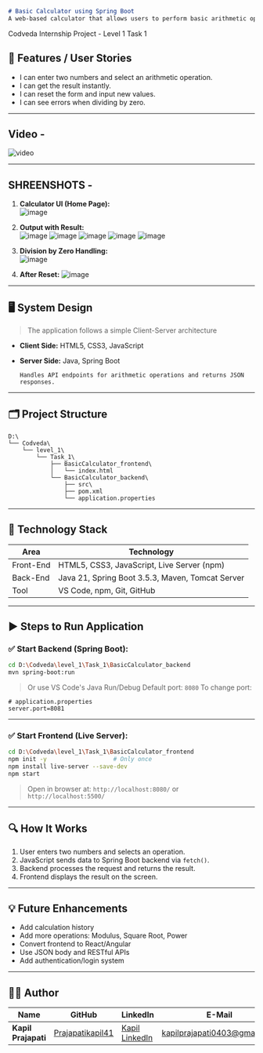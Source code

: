 ```markdown
# Basic Calculator using Spring Boot  
A web-based calculator that allows users to perform basic arithmetic operations (Addition, Subtraction, Multiplication, Division) with a responsive frontend and Java Spring Boot backend.

```

Codveda Internship Project - Level 1 Task 1


## 🔧 Features / User Stories

- I can enter two numbers and select an arithmetic operation.
- I can get the result instantly.
- I can reset the form and input new values.
- I can see errors when dividing by zero.

---

## Video -
![video](https://drive.google.com/file/d/1a-YbjXb8pi9mymiJHsYIaK0Wbya6qp4y/view?usp=drive_link)

---


## SHREENSHOTS - 
1. **Calculator UI (Home Page):**  
![image](https://drive.google.com/file/d/1KfqDtPMVMSQ9h5TeCi647V6HDqFfslf4/view?usp=drive_link)


2. **Output with Result:**  
   ![image](https://drive.google.com/file/d/1a-YbjXb8pi9mymiJHsYIaK0Wbya6qp4y/view?usp=drive_link)
   ![image](https://drive.google.com/file/d/1pXzkaQimzvrz0ywiGFJZOIsoxZ1oUFZo/view?usp=drive_link)
   ![image](https://drive.google.com/file/d/1c3tCIsktMyTBIqvXcRHihsdOAimkuOcb/view?usp=drive_link)
   ![image](https://drive.google.com/file/d/1iE72Qa31Jc8RPttbGLPm8bZV9y6iw-t9/view?usp=drive_link)
   ![image](https://drive.google.com/file/d/1X9B8m4I4Azt_Hv1oTGnvKYERNAUWCzpk/view?usp=drive_link)

4. **Division by Zero Handling:**  
   ![image](https://drive.google.com/file/d/1u-UZFn4eJwhW7j4jxLO5WqVEMPm0plXn/view?usp=drive_link)

5. **After Reset:**
   ![image](https://drive.google.com/file/d/1SWZnP3I6fMzs0DVSlaDtVFQm3YmASmMx/view?usp=drive_link)
---

## 🖥️ System Design

> The application follows a simple Client-Server architecture

- **Client Side:** HTML5, CSS3, JavaScript  
- **Server Side:** Java, Spring Boot

  ```text
  Handles API endpoints for arithmetic operations and returns JSON responses.
  ```

---

## 🗂️ Project Structure

```
D:\
└── Codveda\
    └── level_1\
        └── Task_1\
            ├── BasicCalculator_frontend\
            │   └── index.html
            └── BasicCalculator_backend\
                ├── src\
                ├── pom.xml
                └── application.properties
```

---

## 🧰 Technology Stack

| Area      | Technology                                       |
| --------- | ------------------------------------------------ |
| Front-End | HTML5, CSS3, JavaScript, Live Server (npm)       |
| Back-End  | Java 21, Spring Boot 3.5.3, Maven, Tomcat Server |
| Tool      | VS Code, npm, Git, GitHub                        |

---

## ▶️ Steps to Run Application

### ✅ Start Backend (Spring Boot):

```bash
cd D:\Codveda\level_1\Task_1\BasicCalculator_backend
mvn spring-boot:run
```

> Or use VS Code's Java Run/Debug
> Default port: `8080`
> To change port:

```properties
# application.properties
server.port=8081
```

---

### ✅ Start Frontend (Live Server):

```bash
cd D:\Codveda\level_1\Task_1\BasicCalculator_frontend
npm init -y                   # Only once
npm install live-server --save-dev
npm start
```

> Open in browser at: `http://localhost:8080/` or `http://localhost:5500/`

---

## 🔍 How It Works

1. User enters two numbers and selects an operation.
2. JavaScript sends data to Spring Boot backend via `fetch()`.
3. Backend processes the request and returns the result.
4. Frontend displays the result on the screen.

---

## 💡 Future Enhancements

* Add calculation history
* Add more operations: Modulus, Square Root, Power
* Convert frontend to React/Angular
* Use JSON body and RESTful APIs
* Add authentication/login system

---

## 👨‍💻 Author

| Name                | GitHub                                                  | LinkedIn                                                                 | E-Mail                                                              |
| ------------------- | ------------------------------------------------------- | ------------------------------------------------------------------------ | ------------------------------------------------------------------- |
| **Kapil Prajapati** | [Prajapatikapil41](https://github.com/Prajapatikapil41) | [Kapil LinkedIn](https://www.linkedin.com/in/kapil-prajapati-7ba4b51b7/) | [kapilprajapati0403@gmail.com](mailto:kapilprajapati0403@gmail.com) |

```
